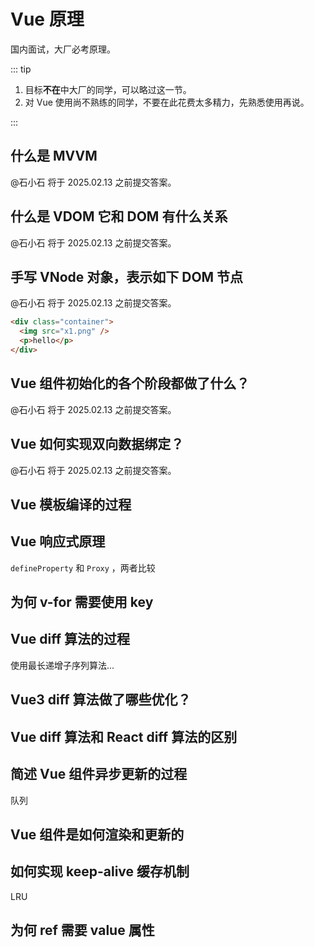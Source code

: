 # Vue 原理

国内面试，大厂必考原理。

::: tip

1. 目标**不在**中大厂的同学，可以略过这一节。
2. 对 Vue 使用尚不熟练的同学，不要在此花费太多精力，先熟悉使用再说。

:::

## 什么是 MVVM

@石小石 将于 2025.02.13 之前提交答案。

## 什么是 VDOM 它和 DOM 有什么关系

@石小石 将于 2025.02.13 之前提交答案。

## 手写 VNode 对象，表示如下 DOM 节点

@石小石 将于 2025.02.13 之前提交答案。

```html
<div class="container">
  <img src="x1.png" />
  <p>hello</p>
</div>
```

## Vue 组件初始化的各个阶段都做了什么？

@石小石 将于 2025.02.13 之前提交答案。

## Vue 如何实现双向数据绑定？

@石小石 将于 2025.02.13 之前提交答案。

## Vue 模板编译的过程

## Vue 响应式原理

`defineProperty` 和 `Proxy` ，两者比较

## 为何 v-for 需要使用 key

## Vue diff 算法的过程

使用最长递增子序列算法...

## Vue3 diff 算法做了哪些优化？

## Vue diff 算法和 React diff 算法的区别

## 简述 Vue 组件异步更新的过程

队列

## Vue 组件是如何渲染和更新的

## 如何实现 keep-alive 缓存机制

LRU

## 为何 ref 需要 value 属性
